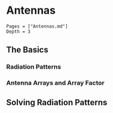 # Antennas

```@contents
Pages = ["Antennas.md"]
Depth = 3
```

## The Basics

### Radiation Patterns

### Antenna Arrays and Array Factor

## Solving Radiation Patterns
